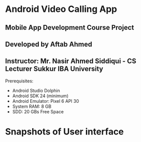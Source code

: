 # Android Video Calling App
<h2>Mobile App Development Course Project</h2>
<h2>Developed by Aftab Ahmed</h2>
<h2>Instructor: Mr. Nasir Ahmed Siddiqui - CS Lecturer Sukkur IBA University</h2>

Prerequisites:
<ul>
  <li>Android Studio Dolphin</li>
  <li>Android SDK 24 (minimum)</li>
  <li>Android Emulator: Pixel 6 API 30</li>
  <li>System RAM: 8 GB</li>
  <li>SDD: 20 GBs Free Space</li>
</ul>

# Snapshots of User interface
